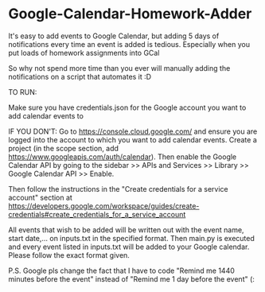 # Google-Calendar-Homework-Adder

It's easy to add events to Google Calendar, but adding 5 days of notifications every time an event is added is tedious. Especially when you put loads of homework assignments into GCal

So why not spend more time than you ever will manually adding the notifications on a script that automates it :D

TO RUN:

  Make sure you have credentials.json for the Google account you want to add calendar events to
  
  IF YOU DON'T:
    Go to https://console.cloud.google.com/ and ensure you are logged into the account to which you want to add calendar events. Create a project (in the      scope section, add https://www.googleapis.com/auth/calendar). Then enable the Google Calendar API by going to the sidebar >> APIs and Services >> Library >>     Google Calendar API >> Enable. 
  
  Then follow the instructions in the "Create credentials for a service account" section at https://developers.google.com/workspace/guides/create-credentials#create_credentials_for_a_service_account 
    
    
  All events that wish to be added will be written out with the event name, start date,... on inputs.txt in the specified format. Then main.py is executed and     every event listed in inputs.txt will be added to your Google calendar. Please follow the exact format given.


P.S. Google pls change the fact that I have to code "Remind me 1440 minutes before the event" instead of "Remind me 1 day before the event" (:
